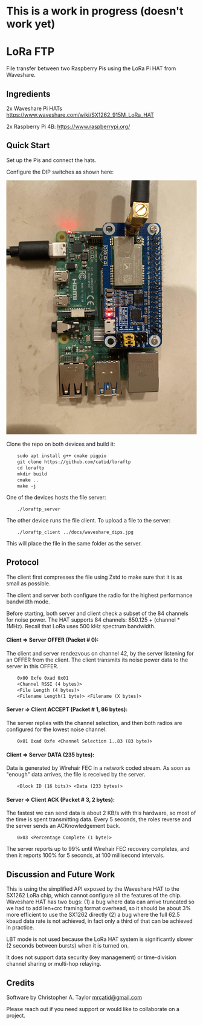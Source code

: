 # This is a work in progress (doesn't work yet)

# LoRa FTP

File transfer between two Raspberry Pis using the LoRa Pi HAT from Waveshare.


## Ingredients

2x Waveshare Pi HATs
https://www.waveshare.com/wiki/SX1262_915M_LoRa_HAT

2x Raspberry Pi 4B:
https://www.raspberrypi.org/


## Quick Start

Set up the Pis and connect the hats.

Configure the DIP switches as shown here:

![alt text](https://github.com/catid/loraftp/raw/master/docs/waveshare_dips.jpg "DIP switch settings for LoRa HAT")

Clone the repo on both devices and build it:

```
    sudo apt install g++ cmake pigpio
    git clone https://github.com/catid/loraftp
    cd loraftp
    mkdir build
    cmake ..
    make -j
```

One of the devices hosts the file server:

```
    ./loraftp_server
```

The other device runs the file client.  To upload a file to the server:

```
    ./loraftp_client ../docs/waveshare_dips.jpg
```

This will place the file in the same folder as the server.


## Protocol

The client first compresses the file using Zstd to make sure that it is as small as possible.

The client and server both configure the radio for the highest performance bandwidth mode.

Before starting, both server and client check a subset of the 84 channels for noise power.
The HAT supports 84 channels: 850.125 + (channel * 1MHz).  Recall that LoRa uses 500 kHz spectrum bandwidth.


#### Client => Server OFFER (Packet # 0):

The client and server rendezvous on channel 42, by the server listening for an OFFER from the client.
The client transmits its noise power data to the server in this OFFER.

```
    0x00 0xfe 0xad 0x01
    <Channel RSSI (4 bytes)>
    <File Length (4 bytes)>
    <Filename Length(1 byte)> <Filename (X bytes)>
```


#### Server => Client ACCEPT (Packet # 1, 86 bytes):

The server replies with the channel selection, and then both radios are configured for the lowest noise channel.

```
    0x01 0xad 0xfe <Channel Selection 1..83 (83 byte)>
```


#### Client => Server DATA (235 bytes):

Data is generated by Wirehair FEC in a network coded stream.  As soon as "enough" data arrives, the file is received by the server.

```
    <Block ID (16 bits)> <Data (233 bytes)>
```


#### Server => Client ACK (Packet # 3, 2 bytes):

The fastest we can send data is about 2 KB/s with this hardware, so most of the time is spent transmitting data.
Every 5 seconds, the roles reverse and the server sends an ACKnowledgement back.

```
    0x03 <Percentage Complete (1 byte)>
```

The server reports up to 99% until Wirehair FEC recovery completes, and then it reports 100% for 5 seconds,
at 100 millisecond intervals.


## Discussion and Future Work

This is using the simplified API exposed by the Waveshare HAT to the SX1262 LoRa chip, which cannot configure all the features of the chip.  Waveshare HAT has two bugs: (1) a bug where data can arrive truncated so we had to add len+crc framing format overhead, so it should be about 3% more efficient to use the SX1262 directly (2) a bug where the full 62.5 kbaud data rate is not achieved, in fact only a third of that can be achieved in practice.

LBT mode is not used because the LoRa HAT system is significantly slower (2 seconds between bursts) when it is turned on.

It does not support data security (key management) or time-division channel sharing or multi-hop relaying.


## Credits

Software by Christopher A. Taylor mrcatid@gmail.com

Please reach out if you need support or would like to collaborate on a project.
